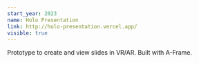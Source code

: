 ```yaml
---
start_year: 2023
name: Holo Presentation
link: http://holo-presentation.vercel.app/
visible: true
---
```

Prototype to create and view slides in VR/AR. Built with A-Frame.
